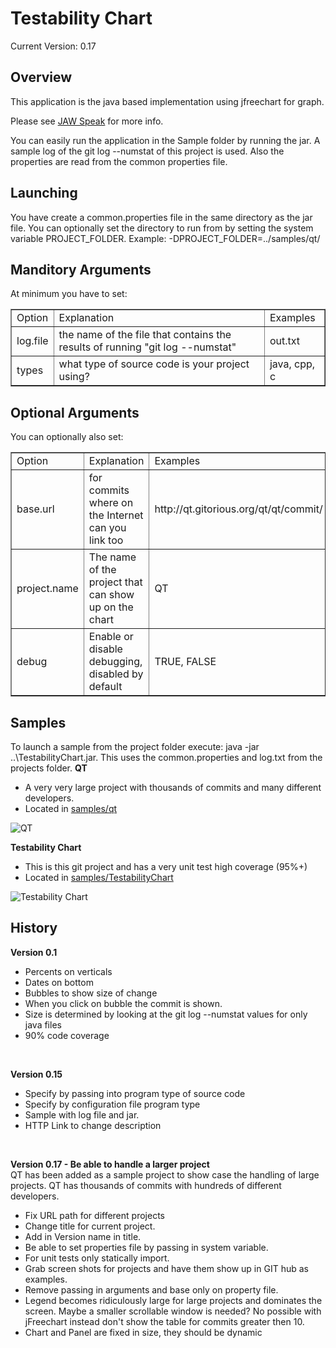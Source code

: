 # Testability Chart # 
Current Version: 0.17

## Overview ##
This application is the java based implementation using jfreechart for graph.

Please see <a href="http://jawspeak.com/category/testability/">JAW Speak</a> for more info.

You can easily run the application in the Sample folder by running the jar. A sample log of the git log --numstat of this project is used. Also the properties are read from the common properties file.

## Launching ##
You have create a common.properties file in the same directory as the jar file. You can optionally set the directory
to run from by setting the system variable PROJECT_FOLDER. Example: -DPROJECT_FOLDER=../samples/qt/

## Manditory Arguments ##
At minimum you have to set:
<table border="1">
<tr><td>Option</td><td>Explanation</td><td>Examples</td></tr>
<tr><td>log.file</td><td>the name of the file that contains the results of running "git log --numstat"</td><td>out.txt</td></tr>
<tr><td>types</td><td>what type of source code is your project using?</td><td>java, cpp, c</td></tr>
</table>

## Optional Arguments ##
You can optionally also set:
<table border="1">
<tr><td>Option</td><td>Explanation</td><td>Examples</td></tr>
<tr><td>base.url</td><td>for commits where on the Internet can you link too</td><td>http://qt.gitorious.org/qt/qt/commit/</td></tr>
<tr><td>project.name</td><td>The name of the project that can show up on the chart</td><td>QT</td></tr>
<tr><td>debug</td><td>Enable or disable debugging, disabled by default</td><td>TRUE, FALSE</td></tr>
</table>

## Samples ##
To launch a sample from the project folder execute: java -jar ..\TestabilityChart.jar. This uses the common.properties
and log.txt from the projects folder.
<b>QT</b>
<UL>
<LI>A very very large project with thousands of commits and many different developers.</LI>
<LI>Located in <a href="https://github.com/mike011/TestabilityChart/tree/master/samples/qt">samples/qt<a></LI>
</UL>
  
![QT](https://raw.github.com/mike011/TestabilityChart/master/samples/qt/screenshot.png)

<b>Testability Chart</b>
<UL>
<LI>This is this git project and has a very unit test high coverage (95%+)</LI>
<LI>Located in <a href="https://github.com/mike011/TestabilityChart/tree/master/samples/TestabilityChart">samples/TestabilityChart<a></LI>
</UL>
  
![Testability Chart](https://raw.github.com/mike011/TestabilityChart/master/samples/TestabilityChart/screenshot.png)

## History ##
<B>Version 0.1</B> 
<UL>
<LI>Percents on verticals</LI>
<LI>Dates on bottom</LI>
<LI>Bubbles to show size of change</LI>
<LI>When you click on bubble the commit is shown.</LI>
<LI>Size is determined by looking at the git log --numstat values for only java files</LI>
<LI>90% code coverage</LI>
</UL>
<BR>

<B>Version 0.15</B>
<UL>
<LI>Specify by passing into program type of source code</LI>
<LI>Specify by configuration file program type</LI>
<LI>Sample with log file and jar.</LI>
<LI>HTTP Link to change description</LI>
</UL>
<BR>

<B>Version 0.17 - Be able to handle a larger project</B><BR>
QT has been added as a sample project to show case the handling of large projects. QT has 
thousands of commits with hundreds of different developers.
<UL>
<LI>Fix URL path for different projects</LI>
<LI>Change title for current project.</LI>
<LI>Add in Version name in title.</LI>
<LI>Be able to set properties file by passing in system variable.</LI>
<LI>For unit tests only statically import.</LI>
<LI>Grab screen shots for projects and have them show up in GIT hub as examples. </LI>
<LI>Remove passing in arguments and base only on property file. </LI>
<LI>Legend becomes ridiculously large for large projects and dominates the screen. Maybe a smaller
scrollable window is needed? No possible with jFreechart instead don't show the table for commits greater then 10.</LI>
<LI>Chart and Panel are fixed in size, they should be dynamic</LI>
</UL>
<BR>
